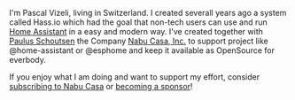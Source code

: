 
I'm Pascal Vizeli, living in Switzerland. I created severall years ago a system called Hass.io which had the goal that non-tech users can use and run [Home Assistant](https://github.com/home-assistant) in a easy and modern way. I've created together with [Paulus Schoutsen](https://github.com/balloob) the Company [Nabu Casa, Inc.](https://github.com/NabuCasa) to support project like @home-assistant or @esphome and keep it available as OpenSource for everbody.

If you enjoy what I am doing and want to support my effort, consider [subscribing to Nabu Casa](https://www.nabucasa.com) or [becoming a sponsor](https://github.com/sponsors/pvizeli)!
